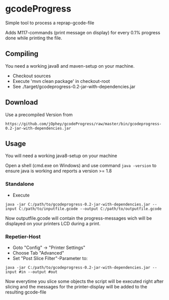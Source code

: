 # gcodeProgress
Simple tool to process a reprap-gcode-file

Adds M117-commands (print message on display) for every 0.1% progress done while printing the file.

## Compiling
You need a working java8 and maven-setup on your machine.
- Checkout sources
- Execute 'mvn clean package' in checkout-root
- See ./target/gcodeprogress-0.2-jar-with-dependencies.jar

## Download
Use a precompiled Version from

`https://github.com/jOphey/gcodeProgress/raw/master/bin/gcodeprogress-0.2-jar-with-dependencies.jar
`
## Usage
You will need a working java8-setup on your machine

Open a shell (cmd.exe on Windows) and use command `java -version` to ensure java is working and reports a version >= 1.8

### Standalone
- Execute

`java -jar C:/path/to/gcodeprogress-0.2-jar-with-dependencies.jar --input C:/path/to/inputfile.gcode --output C:/path/to/outputfile.gcode`

Now outputfile.gcode will contain the progress-messages wich will be displayed on your printers LCD during a print.

### Repetier-Host
- Goto "Config" -> "Printer Settings"
- Choose Tab "Advanced"
- Set "Post Slice Filter"-Parameter to:

`java -jar C:/path/to/gcodeprogress-0.2-jar-with-dependencies.jar --input #in --output #out`

Now everytime you slice some objects the script will be executed right after slicing and the messages for the printer-display will be added to the resulting gcode-file
